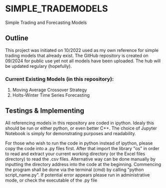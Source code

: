 # SIMPLE_TRADEMODELS
Simple Trading and Forecasting Models
## Outline
This project was initiated on 10/2022 used as my own reference for simple trading models that already exist. The GitHub repository is created on 09/2024 for public use yet not all models have been uploaded. The hub will be updated regulary (hopefully).

### Current Existing Models (in this repository):
1. Moving Average Crossover Strategy
2. Holts-Winter Time Series Forecasting

## Testings & Implementing
All referencing models in this repository are coded in ipython. Idealy this should be run or either python, or even better C++.
The choice of Jupyter Notebook is simply for demonstrating purposes and readability.

For those who wish to run the code in python instead of ipython, please copy the code into a .py files first.
After that import the library "os" in order to read and extract your current working directory (or the Excel files directory) to read the .csv files.
Alternative way can be done manually by inputting the directory address into the code at the beginning.
Commencing the program shall be done via the terminal (cmd) by calling "python script_name.py".
If potential error appears please run in administrative mode, or check the executable of the .py file

